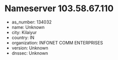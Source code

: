 # Nameserver 103.58.67.110

* as_number: 134032
* name: Unknown
* city: Kilaiyur
* country: IN
* organization: INFONET COMM ENTERPRISES
* version: Unknown
* dnssec: Unknown
